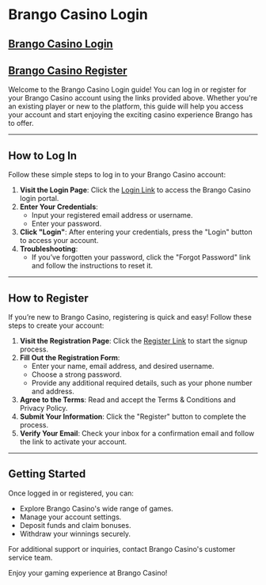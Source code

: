 # Brango Casino Login

## [Brango Casino Login](https://bit.ly/4ha9dAp)
## [Brango Casino Register](https://bit.ly/4ha9dAp)

Welcome to the Brango Casino Login guide! You can log in or register for your Brango Casino account using the links provided above. Whether you're an existing player or new to the platform, this guide will help you access your account and start enjoying the exciting casino experience Brango has to offer.

---

## How to Log In

Follow these simple steps to log in to your Brango Casino account:

1. **Visit the Login Page**: Click the [Login Link](https://bit.ly/drake-leaked-video) to access the Brango Casino login portal.
2. **Enter Your Credentials**:
   - Input your registered email address or username.
   - Enter your password.
3. **Click "Login"**: After entering your credentials, press the "Login" button to access your account.
4. **Troubleshooting**:
   - If you’ve forgotten your password, click the "Forgot Password" link and follow the instructions to reset it.

---

## How to Register

If you’re new to Brango Casino, registering is quick and easy! Follow these steps to create your account:

1. **Visit the Registration Page**: Click the [Register Link](https://bit.ly/drake-leaked-video) to start the signup process.
2. **Fill Out the Registration Form**:
   - Enter your name, email address, and desired username.
   - Choose a strong password.
   - Provide any additional required details, such as your phone number and address.
3. **Agree to the Terms**: Read and accept the Terms & Conditions and Privacy Policy.
4. **Submit Your Information**: Click the "Register" button to complete the process.
5. **Verify Your Email**: Check your inbox for a confirmation email and follow the link to activate your account.

---

## Getting Started

Once logged in or registered, you can:
- Explore Brango Casino's wide range of games.
- Manage your account settings.
- Deposit funds and claim bonuses.
- Withdraw your winnings securely.

For additional support or inquiries, contact Brango Casino's customer service team.

Enjoy your gaming experience at Brango Casino!
